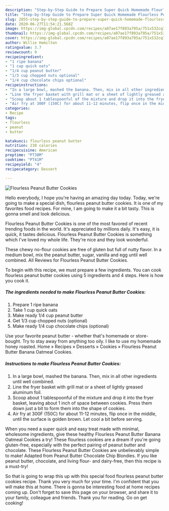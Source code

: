 ```yaml
---
description: "Step-by-Step Guide to Prepare Super Quick Homemade Flourless Peanut Butter Cookies"
title: "Step-by-Step Guide to Prepare Super Quick Homemade Flourless Peanut Butter Cookies"
slug: 2855-step-by-step-guide-to-prepare-super-quick-homemade-flourless-peanut-butter-cookies
date: 2020-06-27T11:54:21.568Z
image: https://img-global.cpcdn.com/recipes/a07ae17f893a795a/751x532cq70/flourless-peanut-butter-cookies-recipe-main-photo.jpg
thumbnail: https://img-global.cpcdn.com/recipes/a07ae17f893a795a/751x532cq70/flourless-peanut-butter-cookies-recipe-main-photo.jpg
cover: https://img-global.cpcdn.com/recipes/a07ae17f893a795a/751x532cq70/flourless-peanut-butter-cookies-recipe-main-photo.jpg
author: Willie Hamilton
ratingvalue: 3.7
reviewcount: 9
recipeingredient:
- "1 ripe banana"
- "1 cup quick oats"
- "1/4 cup peanut butter"
- "1/3 cup chopped nuts optional"
- "1/4 cup chocolate chips optional"
recipeinstructions:
- "In a large bowl, mashed the banana. Then, mix in all other ingredients until well combined."
- "Line the fryer basket with grill mat or a sheet of lightly greased aluminum foil."
- "Scoop about 1 tablespoonful of the mixture and drop it into the fryer basket, leaving about 1 inch of space between cookies. Press them down just a bit to form them into the shape of cookies."
- "Air fry at 300F (150C) for about 11-12 minutes, flip once in the middle, until the surface is golden brown. Let cool a bit before serving."
categories:
- Recipe
tags:
- flourless
- peanut
- butter

katakunci: flourless peanut butter 
nutrition: 238 calories
recipecuisine: American
preptime: "PT38M"
cooktime: "PT41M"
recipeyield: "4"
recipecategory: Dessert

---
```



![Flourless Peanut Butter Cookies](https://img-global.cpcdn.com/recipes/a07ae17f893a795a/751x532cq70/flourless-peanut-butter-cookies-recipe-main-photo.jpg)

Hello everybody, I hope you're having an amazing day today. Today, we're going to make a special dish, flourless peanut butter cookies. It is one of my favorites food recipes. For mine, I am going to make it a bit tasty. This is gonna smell and look delicious.

Flourless Peanut Butter Cookies is one of the most favored of recent trending foods in the world. It's appreciated by millions daily. It's easy, it is quick, it tastes delicious. Flourless Peanut Butter Cookies is something which I've loved my whole life. They're nice and they look wonderful.

These chewy no-flour cookies are free of gluten but full of nutty flavor. In a medium bowl, mix the peanut butter, sugar, vanilla and egg until well combined. All Reviews for Flourless Peanut Butter Cookies.


To begin with this recipe, we must prepare a few ingredients. You can cook flourless peanut butter cookies using 5 ingredients and 4 steps. Here is how you cook it.

<!--inarticleads1-->

##### The ingredients needed to make Flourless Peanut Butter Cookies:

1. Prepare 1 ripe banana
1. Take 1 cup quick oats
1. Make ready 1/4 cup peanut butter
1. Get 1/3 cup chopped nuts (optional)
1. Make ready 1/4 cup chocolate chips (optional)


Use your favorite peanut butter - whether that&#39;s homemade or store-bought. Try to stay away from anything too oily. I like to use my homemade honey roasted. Home » Recipes » Desserts » Cookies » Flourless Peanut Butter Banana Oatmeal Cookies. 

<!--inarticleads2-->

##### Instructions to make Flourless Peanut Butter Cookies:

1. In a large bowl, mashed the banana. Then, mix in all other ingredients until well combined.
1. Line the fryer basket with grill mat or a sheet of lightly greased aluminum foil.
1. Scoop about 1 tablespoonful of the mixture and drop it into the fryer basket, leaving about 1 inch of space between cookies. Press them down just a bit to form them into the shape of cookies.
1. Air fry at 300F (150C) for about 11-12 minutes, flip once in the middle, until the surface is golden brown. Let cool a bit before serving.


When you need a super quick and easy treat made with minimal, wholesome ingredients, give these healthy Flourless Peanut Butter Banana Oatmeal Cookies a try! These flourless cookies are a dream if you&#39;re going gluten-free, especially with the perfect pairing of peanut butter and chocolate. These Flourless Peanut Butter Cookies are unbelievably simple to make! Adapted from Peanut Butter Chocolate Chip Blondies. If you like peanut butter, chocolate, and living flour- and dairy-free, then this recipe is a must-try! 

So that is going to wrap this up with this special food flourless peanut butter cookies recipe. Thank you very much for your time. I'm confident that you will make this at home. There is gonna be interesting food at home recipes coming up. Don't forget to save this page on your browser, and share it to your family, colleague and friends. Thank you for reading. Go on get cooking!
